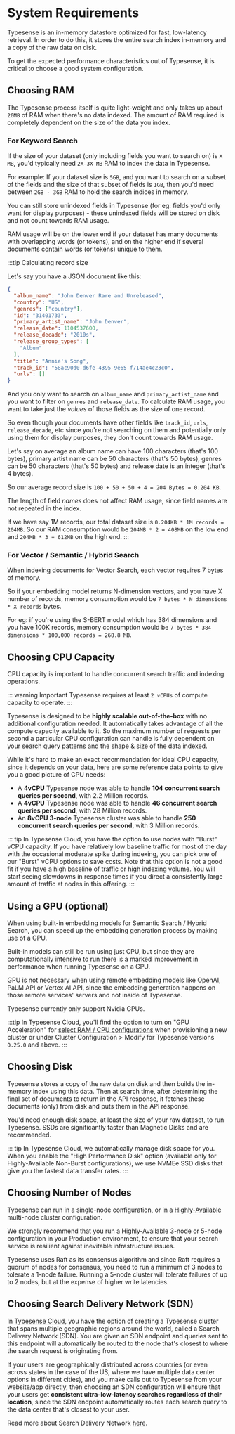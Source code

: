 # System Requirements

Typesense is an in-memory datastore optimized for fast, low-latency retrieval.
In order to do this, it stores the entire search index in-memory and a copy of the raw data on disk.

To get the expected performance characteristics out of Typesense, it is critical to choose a good system configuration.

## Choosing RAM

The Typesense process itself is quite light-weight and only takes up about `20MB` of RAM when there's no data indexed. 
The amount of RAM required is completely dependent on the size of the data you index.

### For Keyword Search

If the size of your dataset (only including fields you want to search on) is `X MB`, you'd typically need `2X-3X MB` RAM to index the data in Typesense.

For example: If your dataset size is `5GB`, and you want to search on a subset of the fields and the size of that subset of fields is `1GB`, then you'd need between `2GB - 3GB` RAM to hold the search indices in memory.

You can still store unindexed fields in Typesense (for eg: fields you'd only want for display purposes) - these unindexed fields will be stored on disk and not count towards RAM usage. 

RAM usage will be on the lower end if your dataset has many documents with overlapping words (or tokens), and on the higher end if several documents contain words (or tokens) unique to them.

:::tip Calculating record size

Let's say you have a JSON document like this:

```json
{
  "album_name": "John Denver Rare and Unreleased",
  "country": "US",
  "genres": ["country"],
  "id": "31401733",
  "primary_artist_name": "John Denver",
  "release_date": 1104537600,
  "release_decade": "2010s",
  "release_group_types": [
    "Album"
  ],
  "title": "Annie's Song",
  "track_id": "58ac90d0-d6fe-4395-9e65-f714ae4c23c0",
  "urls": []
}
```
And you only want to search on `album_name` and `primary_artist_name` and you want to filter on `genres` and `release_date`.
To calculate RAM usage, you want to take just the _values_ of those fields as the size of one record.

So even though your documents have other fields like `track_id`, `urls`, `release_decade`, etc since you're not searching on them and potentially only using them for display purposes, they don't count towards RAM usage.

Let's say on average an album name can have 100 characters (that's 100 bytes), primary artist name can be 50 characters (that's 50 bytes), genres can be 50 characters (that's 50 bytes) and release date is an integer (that's 4 bytes).

So our average record size is `100 + 50 + 50 + 4 = 204 Bytes = 0.204 KB`.

The length of field _names_ does not affect RAM usage, since field names are not repeated in the index.

If we have say 1M records, our total dataset size is `0.204KB * 1M records = 204MB`.
So our RAM consumption would be `204MB * 2 = 408MB` on the low end and `204MB * 3 = 612MB` on the high end.
:::

### For Vector / Semantic / Hybrid Search

When indexing documents for <RouterLink :to="`/${$site.themeConfig.typesenseLatestVersion}/api/vector-search.html`">Vector Search</RouterLink>, each vector requires 7 bytes of memory. 

So if your embedding model returns N-dimension vectors, and you have X number of records, memory consumption would be `7 bytes * N dimensions * X records` bytes. 

For eg: if you're using the S-BERT model which has 384 dimensions and you have 100K records, memory consumption would be `7 bytes * 384 dimensions * 100,000 records = 268.8 MB`. 

## Choosing CPU Capacity

CPU capacity is important to handle concurrent search traffic and indexing operations.

::: warning Important
Typesense requires at least `2 vCPUs` of compute capacity to operate.
:::

Typesense is designed to be **highly scalable out-of-the-box** with no additional configuration needed. 
It automatically takes advantage of all the compute capacity available to it. 
So the maximum number of requests per second a particular CPU configuration can handle is fully dependent on your search query patterns and the shape & size of the data indexed. 

While it's hard to make an exact recommendation for ideal CPU capacity, since it depends on your data, here are some reference data points to give you a good picture of CPU needs:

- A **4vCPU** Typesense node was able to handle **104 concurrent search queries per second**, with 2.2 Million records.
- A **4vCPU** Typesense node was able to handle **46 concurrent search queries per second**, with 28 Million records.
- An **8vCPU 3-node** Typesense cluster was able to handle **250 concurrent search queries per second**, with 3 Million records.

::: tip
In Typesense Cloud, you have the option to use nodes with "Burst" vCPU capacity. 
If you have relatively low baseline traffic for most of the day with the occasional moderate spike during indexing, you can pick one of our "Burst" vCPU options to save costs. 
Note that this option is not a good fit if you have a high baseline of traffic or high indexing volume. 
You will start seeing slowdowns in response times if you direct a consistently large amount of traffic at nodes in this offering.
:::

## Using a GPU (optional)

When using <RouterLink :to="`/${$site.themeConfig.typesenseLatestVersion}/api/vector-search.html#using-built-in-models`">built-in embedding models</RouterLink> for Semantic Search / Hybrid Search,
you can speed up the embedding generation process by making use of a GPU.

Built-in models can still be run using just CPU, but since they are computationally intensive to run there is a marked improvement in performance when running Typesense on a GPU.

GPU is not necessary when using remote embedding models like OpenAI, PaLM API or Vertex AI API, since the embedding generation happens on those remote services' servers and not inside of Typesense.

Typesense currently only support Nvidia GPUs.

:::tip
In Typesense Cloud, you'll find the option to turn on "GPU Acceleration" for [select RAM / CPU configurations](https://typesense.helpscoutdocs.com/article/174-gpu-acceleration) 
when provisioning a new cluster or under Cluster Configuration > Modify for Typesense versions `0.25.0` and above.
:::

## Choosing Disk

Typesense stores a copy of the raw data on disk and then builds the in-memory index using this data. 
Then at search time, after determining the final set of documents to return in the API response, it fetches these documents (only) from disk and puts them in the API response.

You'd need enough disk space, at least the size of your raw dataset, to run Typesense. SSDs are significantly faster than Magnetic Disks and are recommended.

::: tip
In Typesense Cloud, we automatically manage disk space for you. 
When you enable the "High Performance Disk" option (available only for Highly-Available Non-Burst configurations), 
we use NVMEe SSD disks that give you the fastest data transfer rates.
:::

## Choosing Number of Nodes

Typesense can run in a single-node configuration, or in a [Highly-Available](./high-availability.md) multi-node cluster configuration.

We strongly recommend that you run a Highly-Available 3-node or 5-node configuration in your Production environment, to ensure that your search service is resilient against inevitable infrastructure issues.

Typesense uses Raft as its consensus algorithm and since Raft requires a quorum of nodes for consensus, you need to run a minimum of 3 nodes to tolerate a 1-node failure. Running a 5-node cluster will tolerate failures of up to 2 nodes, but at the expense of higher write latencies.

## Choosing Search Delivery Network (SDN)

In [Typesense Cloud](https://cloud.typesense.org), you have the option of creating a Typesense cluster that spans multiple geographic regions around the world, called a Search Delivery Network (SDN).
You are given an SDN endpoint and queries sent to this endpoint will automatically be routed to the node that's closest to where the search request is originating from.

If your users are geographically distributed across countries (or even across states in the case of the US, where we have multiple data center options in different cities),
and you make calls out to Typesense from your website/app directly, then choosing an SDN configuration will ensure that your users get **consistent ultra-low-latency searches regardless of their location**,
since the SDN endpoint automatically routes each search query to the data center that's closest to your user.

Read more about Search Delivery Network [here](typesense-cloud/search-delivery-network.md).
